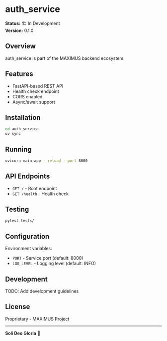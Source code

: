 # auth_service

**Status:** 🏗️ In Development  
**Version:** 0.1.0

## Overview

auth_service is part of the MAXIMUS backend ecosystem.

## Features

- FastAPI-based REST API
- Health check endpoint
- CORS enabled
- Async/await support

## Installation

```bash
cd auth_service
uv sync
```

## Running

```bash
uvicorn main:app --reload --port 8000
```

## API Endpoints

- `GET /` - Root endpoint
- `GET /health` - Health check

## Testing

```bash
pytest tests/
```

## Configuration

Environment variables:
- `PORT` - Service port (default: 8000)
- `LOG_LEVEL` - Logging level (default: INFO)

## Development

TODO: Add development guidelines

## License

Proprietary - MAXIMUS Project

---

**Soli Deo Gloria** 🙏
